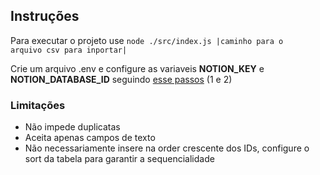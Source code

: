 ## Instruções

Para executar o projeto use <code>node ./src/index.js |caminho para o arquivo csv para inportar|</code>

Crie um arquivo .env e configure as variaveis **NOTION_KEY** e **NOTION_DATABASE_ID** seguindo [esse passos](https://developers.notion.com/docs#:~:text=Step%201%3A%20Create,v%3D...%0A%20%20%20%20%20%20%20%20%20%20%20%20%20%20%20%20%20%20%20%20%20%20%20%20%20%20%20%20%20%20%20%20%20%20%7C---------%20Database%20ID%20--------%7C) (1 e 2)

### Limitações
- Não impede duplicatas
- Aceita apenas campos de texto
- Não necessariamente insere na order crescente dos IDs, configure o sort da tabela para garantir a sequencialidade
